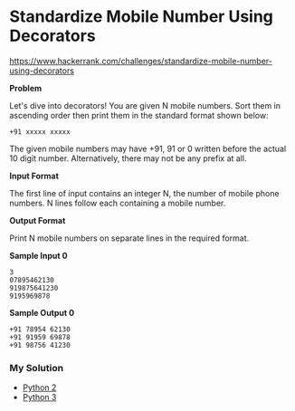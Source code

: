 # Standardize Mobile Number Using Decorators

https://www.hackerrank.com/challenges/standardize-mobile-number-using-decorators

**Problem**

Let's dive into decorators! You are given N mobile numbers. 
Sort them in ascending order then print them in the standard format shown below:

```+91 xxxxx xxxxx```

The given mobile numbers may have +91, 91 or 0 written before the actual 10 digit number. Alternatively, there may not be any prefix at all. 

**Input Format**

The first line of input contains an integer N, the number of mobile phone numbers. 
N lines follow each containing a mobile number.

**Output Format**

Print N mobile numbers on separate lines in the required format.

**Sample Input 0**

```
3
07895462130
919875641230
9195969878
```

**Sample Output 0**

```
+91 78954 62130
+91 91959 69878
+91 98756 41230
```

### My Solution

- [Python 2](python2.py)
- [Python 3](python3.py)